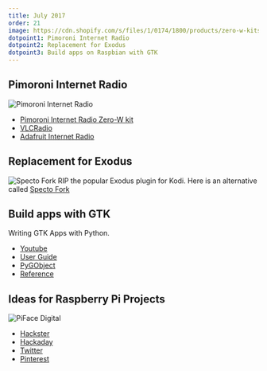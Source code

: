 ```yaml
---
title: July 2017
order: 21
image: https://cdn.shopify.com/s/files/1/0174/1800/products/zero-w-kits-square-1_large.jpg?v=1499090662
dotpoint1: Pimoroni Internet Radio
dotpoint2: Replacement for Exodus
dotpoint3: Build apps on Raspbian with GTK
---
```


## Pimoroni Internet Radio

![Pimoroni Internet Radio](https://cdn.shopify.com/s/files/1/0174/1800/products/zero-w-kits-square-1_large.jpg?v=1499090662)

- [Pimoroni Internet Radio Zero-W kit](https://shop.pimoroni.com/products/pirate-radio-pi-zero-w-project-kit)
- [VLCRadio](https://github.com/pimoroni/phat-beat/tree/master/projects/vlc-radio)
- [Adafruit Internet Radio](https://www.adafruit.com/product/3477)

## Replacement for Exodus
![Specto Fork](https://i.ytimg.com/vi/zP3sbSoKYHo/maxresdefault.jpg)
RIP the popular Exodus plugin for Kodi. Here is an alternative called [Specto Fork](https://raspberrypisig.github.io/blog/kodi/2017/07/01/death-of-exodus-add-kodi/)

## Build apps with GTK
Writing GTK Apps with Python. 

- [Youtube](https://www.youtube.com/watch?v=0O11oEp7QYw)
- [User Guide](https://python-gtk-3-tutorial.readthedocs.io/en/latest/)
- [PyGObject](http://pygobject.readthedocs.io/en/latest/getting_started.html)
- [Reference](https://lazka.github.io/pgi-docs/#Gtk-3.0)

## Ideas for Raspberry Pi Projects
![PiFace Digital](https://pifacedigital.files.wordpress.com/2013/12/img_7442.jpg)

- [Hackster](https://www.hackster.io/)
- [Hackaday](https://hackaday.com/tag/raspberry-pi/)
- [Twitter](https://twitter.com/search?q=raspberry%20pi%20projects&src=typd)
- [Pinterest](https://au.pinterest.com/search/pins/?q=rasberry%20pi%20Raspberry%20pi%20projects&rs=guide)


